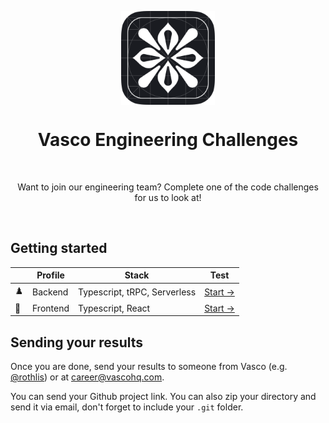 <p align="center">
  <img src="https://raw.githubusercontent.com/vascohq/.github/main/profile/github-jobs-banner.png" width="150" alt="Vasco" align="center" />
</p>
<h1 align="center">Vasco Engineering Challenges</h1>
<br />
<p align="center">Want to join our engineering team? Complete one of the code challenges for us to look at!</p>
<br />

## Getting started

|     | Profile  | Stack                        | Test                  |
| --- | -------- | ---------------------------- | --------------------- |
| ♟️   | Backend  | Typescript, tRPC, Serverless | [Start →](./backend)  |
| 🧩   | Frontend | Typescript, React            | [Start →](./frontend) |
## Sending your results

Once you are done, send your results to someone from Vasco (e.g. [@rothlis](https://github.com/rothlis)) or at career@vascohq.com.

You can send your Github project link. You can also zip your directory and send it via email, don't forget to include your `.git` folder.
